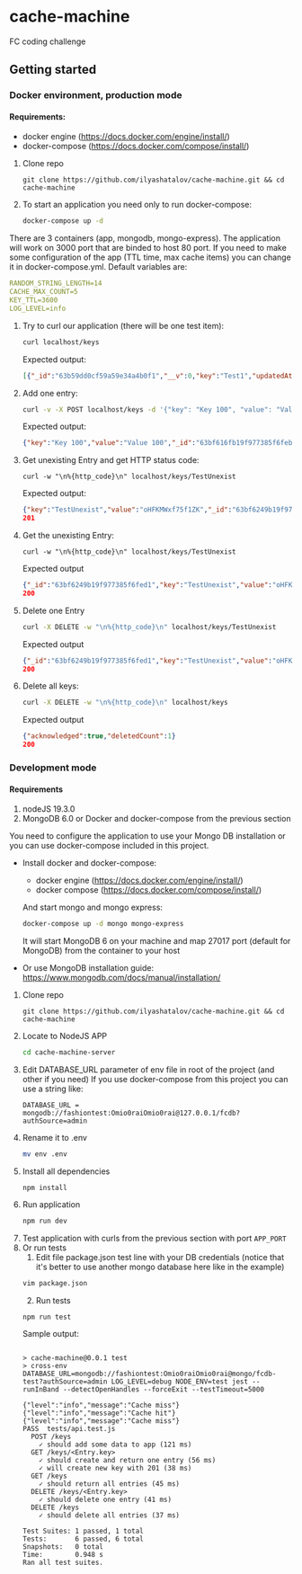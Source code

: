 # cache-machine
FC coding challenge

## Getting started 
### Docker environment, production mode
#### Requirements:
* docker engine (https://docs.docker.com/engine/install/)
* docker-compose (https://docs.docker.com/compose/install/)

1) Clone repo
    ```
    git clone https://github.com/ilyashatalov/cache-machine.git && cd cache-machine 
    ```
2) To start an application you need only to run docker-compose:
    ```bash
    docker-compose up -d
    ```

There are 3 containers (app, mongodb, mongo-express). The application will work on 3000 port that are binded to host 80 port. If you need to make some configuration of the app (TTL time, max cache items) you can change it in docker-compose.yml. Default variables are:
```yml
RANDOM_STRING_LENGTH=14
CACHE_MAX_COUNT=5
KEY_TTL=3600
LOG_LEVEL=info
```

1) Try to curl our application (there will be one test item):
    ```bash
    curl localhost/keys
    ```
    Expected output:
    ```json
    [{"_id":"63b59dd0cf59a59e34a4b0f1","__v":0,"key":"Test1","updatedAt":"2023-01-04T15:40:00.825Z","value":"Value1"}]
    ```
2) Add one entry:
    ```bash
    curl -v -X POST localhost/keys -d '{"key": "Key 100", "value": "Value 100"}' -H 'Content-Type: application/json'
    ```
    Expected output:
    ```json
    {"key":"Key 100","value":"Value 100","_id":"63bf616fb19f977385f6febb","updatedAt":"2023-01-12T01:25:03.228Z","__v":0}%```
    ```
3) Get unexisting Entry and get HTTP status code:
    ```
    curl -w "\n%{http_code}\n" localhost/keys/TestUnexist
    ```
    Expected output:
    ```json
    {"key":"TestUnexist","value":"oHFKMWxf75f1ZK","_id":"63bf6249b19f977385f6fed1","updatedAt":"2023-01-12T01:28:41.404Z","__v":0}
    201
    ```
4) Get the unexisting Entry:
    ```
    curl -w "\n%{http_code}\n" localhost/keys/TestUnexist
    ```
    Expected output
    ```json
    {"_id":"63bf6249b19f977385f6fed1","key":"TestUnexist","value":"oHFKMWxf75f1ZK","updatedAt":"2023-01-12T01:28:41.404Z","__v":0}
    200
    ```
5) Delete one Entry
   ```bash
   curl -X DELETE -w "\n%{http_code}\n" localhost/keys/TestUnexist
   ```
   Expected output
    ```json
    {"_id":"63bf6249b19f977385f6fed1","key":"TestUnexist","value":"oHFKMWxf75f1ZK","updatedAt":"2023-01-12T01:28:41.404Z","__v":0}
    200
    ```
6) Delete all keys:
    ```bash
    curl -X DELETE -w "\n%{http_code}\n" localhost/keys
    ```
   Expected output
    ```json
    {"acknowledged":true,"deletedCount":1}
    200
    ```

### Development mode
#### Requirements
1) nodeJS 19.3.0
2) MongoDB 6.0 or Docker and docker-compose from the previous section

You need to configure the application to use your Mongo DB installation or you can use docker-compose included in this project.
* Install docker and docker-compose:
     * docker engine (https://docs.docker.com/engine/install/)
     * docker compose (https://docs.docker.com/compose/install/)
  
  And start mongo and mongo express:
  ```bash
  docker-compose up -d mongo mongo-express
  ```
  It will start MongoDB 6 on your machine and map 27017 port (default for MongoDB) from the container to your host


* Or use MongoDB installation guide: https://www.mongodb.com/docs/manual/installation/


1) Clone repo
    ```
    git clone https://github.com/ilyashatalov/cache-machine.git && cd cache-machine 
    ```
2) Locate to NodeJS APP
    ```bash
    cd cache-machine-server
    ```
3) Edit DATABASE_URL parameter of env file in root of the project  (and other if you need)
   If you use docker-compose from this project you can use a string like:
   ```
   DATABASE_URL = mongodb://fashiontest:Omio0raiOmio0rai@127.0.0.1/fcdb?authSource=admin
   ```
4) Rename it to .env
    ```bash
    mv env .env
    ```
5) Install all dependencies
   ```
   npm install
   ```
6) Run application
   ```bash
   npm run dev 
   ```
7) Test application with curls from the previous section with port `APP_PORT`
8) Or run tests
   1) Edit file package.json test line with your DB credentials (notice that it's better to use another mongo database here like in the example)
   ```bash
   vim package.json
   ```
   2) Run tests
    ```bash
    npm run test
    ```
    Sample output:
    ```

    > cache-machine@0.0.1 test
    > cross-env DATABASE_URL=mongodb://fashiontest:Omio0raiOmio0rai@mongo/fcdb-test?authSource=admin LOG_LEVEL=debug NODE_ENV=test jest --runInBand --detectOpenHandles --forceExit --testTimeout=5000

    {"level":"info","message":"Cache miss"}
    {"level":"info","message":"Cache hit"}
    {"level":"info","message":"Cache miss"}
    PASS  tests/api.test.js
      POST /keys
        ✓ should add some data to app (121 ms)
      GET /keys/<Entry.key>
        ✓ should create and return one entry (56 ms)
        ✓ will create new key with 201 (38 ms)
      GET /keys
        ✓ should return all entries (45 ms)
      DELETE /keys/<Entry.key>
        ✓ should delete one entry (41 ms)
      DELETE /keys
        ✓ should delete all entries (37 ms)

    Test Suites: 1 passed, 1 total
    Tests:       6 passed, 6 total
    Snapshots:   0 total
    Time:        0.948 s
    Ran all test suites.
    ```